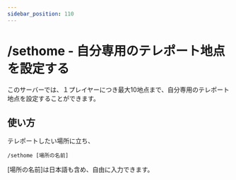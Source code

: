```yaml
---
sidebar_position: 110
---
```


# /sethome - 自分専用のテレポート地点を設定する

このサーバーでは、１プレイヤーにつき最大10地点まで、自分専用のテレポート地点を設定することができます。

## 使い方

テレポートしたい場所に立ち、

```/sethome [場所の名前]```

[場所の名前]は日本語も含め、自由に入力できます。

